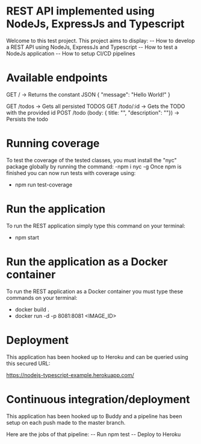 # REST API implemented using NodeJs, ExpressJs and Typescript

Welcome to this test project. This project aims to display:
-- How to develop a REST API using NodeJs, ExpressJs and Typescript
-- How to test a NodeJs application
-- How to setup CI/CD pipelines

# Available endpoints

GET / -> Returns the constant JSON { "message": "Hello World!" }

GET /todos -> Gets all persisted TODOS
GET /todo/:id -> Gets the TODO with the provided id
POST /todo (body: { title: "<ATitle>", "description": "<ADescription>"}) -> Persists the todo

# Running coverage

To test the coverage of the tested classes, you must install the "nyc" package globally by running the command:
-npm i nyc -g
Once npm is finished you can now run tests with coverage using:
- npm run test-coverage

# Run the application

To run the REST application simply type this command on your terminal:
- npm start

# Run the application as a Docker container

To run the REST application as a Docker container you must type these commands on your terminal:
- docker build .
- docker run -d -p 8081:8081 <IMAGE_ID>

# Deployment 

This application has been hooked up to Heroku and can be queried using this secured URL:

https://nodejs-typescript-example.herokuapp.com/

# Continuous integration/deployment

This application has been hooked up to Buddy and a pipeline has been setup on each push made to 
the master branch.

Here are the jobs of that pipeline:
-- Run npm test
-- Deploy to Heroku